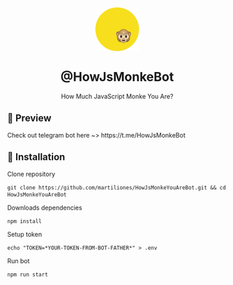 <br>
<p align="center">
  <img src="./assets/logo.png" width="100">
</p>

<h1 align="center">@HowJsMonkeBot</h1>
<p align="center">
  How Much JavaScript Monke You Are?
</p>

<h2>👀 Preview</h2>
Check out telegram bot here ~> https://t.me/HowJsMonkeBot

<h2>🚀 Installation</h2>

Clone repository

```
git clone https://github.com/martiliones/HowJsMonkeYouAreBot.git && cd HowJsMonkeYouAreBot
```

Downloads dependencies

```
npm install
```

Setup token

```
echo "TOKEN=*YOUR-TOKEN-FROM-BOT-FATHER*" > .env
```

Run bot

```
npm run start
```
